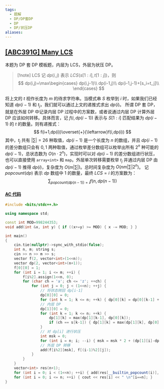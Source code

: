 ```yaml
---
tags:
  - 题解
  - DP/DP套DP
  - DP
  - DP/状压DP
aliases:
---
```

## [[ABC391G] Many LCS](https://www.luogu.com.cn/problem/AT_abc391_g)

本题为 DP 套 DP 模板题，内层为 LCS，外层为状压 DP。

> [!note] LCS
> 记 $dp(i,j)$ 表示 $LCS(s[1:i],t[1:j])$，则
> $$
> dp(i,j)=\max\begin{cases}
> dp(i,j-1)\\
> dp(i-1,j)\\
> dp(i-1,j-1)+[s_i=t_j]\\
> \end{cases}
> $$

将上文的 $t$ 视作长度为 $m$ 的待求字符串。当模式串 $S$ 枚举到 $i$ 时，如果我们已经知道 $dp(i-1)$ 和 $t_j$，我们就可以通过上文的递推式求出 $dp(i)$。
所谓 DP 套 DP，就是在外层 DP 中记录内层 DP 过程中的方案数，或者说通过内层 DP 计算外层 DP 应该如何转移。具体而言，记 $f(i,dp(i-1))$ 表示与 $S[1:i]$ 匹配结果为 $dp(i-1)$ 的 $t$ 的数量。则有递推式：
$$
f(i+1,dp(i))\overset{+}{\leftarrow}f(i,dp(i))
$$
其中，$t_j$ 共有 $|\sum|=26$ 种取值，$dp(i-1)$ 是一个长度为 $n$ 的数组，并且 $dp(i-1)$ 的差分数组只会有 $0,1$ 两种取值，通过枚举差分数组可以枚举出所有 $2^n$ 种可能的 $dp(i-1)$，总状态数为 $O(n\cdot2^n)$，实现时可以对 $dp(i-1)$ 的差分数组进行状压，也可以直接使用 `array<int>` 和 `map`。外层单次转移需要枚举 $t_j$ 并通过内层 DP 由 $dp(i-1)$ 推得 $dp(i)$，复杂度为 $O(m|\sum|)$。总时间复杂度为 $O(nm|\sum|2^n)$。
记 $popcount(dp)$ 表示 $dp$ 数组中 $1$ 的数量，最终 $LCS=i$ 的方案数为：
$$\sum_{popcount(dp(n-1))=i}f(n,dp(n-1))$$


#### [AC 代码](https://www.luogu.com.cn/record/201883903)

```cpp
#include <bits/stdc++.h>

using namespace std;

const int MOD=998244353;
void add(int &x, int y) { if ((x+=y) >= MOD) { x -= MOD; } }

int main()
{   
    cin.tie(nullptr)->sync_with_stdio(false);
    int n, m; string s;
    cin >> n >> m >> s;
    vector f(2, vector<int>(1<<n));
    vector dp(2, vector<int>(n+1));
    f[0][0] = 1;
    for (int i = 1; i <= m; ++i) {
        f[i%2].assign(1<<n, 0);
        for (char ch = 'a'; ch <= 'z'; ++ch) {
            for (int j = 0; j < (1<<n); ++j) {
            	// 将状态转回 dp[i-1]
                dp[0][0] = 0;
                for (int k = 1; k <= n; ++k) { dp[0][k] = dp[0][k-1] + (j>>(k-1)&1); }
                // 内层 DP
                dp[1][0] = 0;
                for (int k = 1; k <= n; ++k) {
                    dp[1][k] = max(dp[1][k-1], dp[0][k]);
                    if (ch == s[k-1]) { dp[1][k] = max(dp[1][k], dp[0][k-1]+1); }
                }
                // 对 dp[i] 进行状压
                int msk = 0;
                for (int i = n; i; --i) { msk = msk * 2 + (dp[1][i]-dp[1][i-1]); }
                // 外层 DP 转移
                add(f[i%2][msk], f[(i-1)%2][j]);
            }
        }
    }
    vector<int> res(n+1);
    for (int i = 0; i < (1<<n); ++i) { add(res[__builtin_popcount(i)], f[m%2][i]); }
    for (int i = 0; i <= n; ++i) { cout << res[i] << " \n"[i==n]; }
}
```
